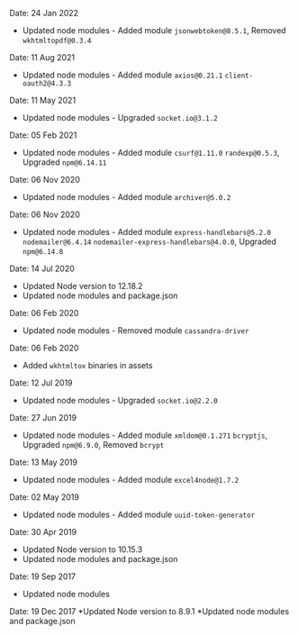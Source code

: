Date: 24 Jan 2022
* Updated node modules - Added module `jsonwebtoken@8.5.1`, Removed `wkhtmltopdf@0.3.4`

Date: 11 Aug 2021
* Updated node modules - Added module `axios@0.21.1` `client-oauth2@4.3.3`

Date: 11 May 2021
* Updated node modules - Upgraded `socket.io@3.1.2`

Date: 05 Feb 2021
* Updated node modules - Added module `csurf@1.11.0` `randexp@0.5.3`, Upgraded `npm@6.14.11`

Date: 06 Nov 2020
* Updated node modules - Added module `archiver@5.0.2`

Date: 06 Nov 2020
* Updated node modules - Added module `express-handlebars@5.2.0` `nodemailer@6.4.14` `nodemailer-express-handlebars@4.0.0`, Upgraded `npm@6.14.8`

Date: 14 Jul 2020
* Updated Node version to 12.18.2
* Updated node modules and package.json

Date: 06 Feb 2020
* Updated node modules - Removed module `cassandra-driver`

Date: 06 Feb 2020
* Added `wkhtmltox` binaries in assets

Date: 12 Jul 2019
* Updated node modules - Upgraded `socket.io@2.2.0`

Date: 27 Jun 2019
* Updated node modules - Added module `xmldom@0.1.271` `bcryptjs`, Upgraded `npm@6.9.0`, Removed `bcrypt`

Date: 13 May 2019
* Updated node modules - Added module `excel4node@1.7.2`

Date: 02 May 2019
* Updated node modules - Added module `uuid-token-generator`

Date: 30 Apr 2019
* Updated Node version to 10.15.3
* Updated node modules and package.json

Date: 19 Sep 2017
* Updated node modules

Date: 19 Dec 2017
*Updated Node version to 8.9.1
*Updated node modules and package.json